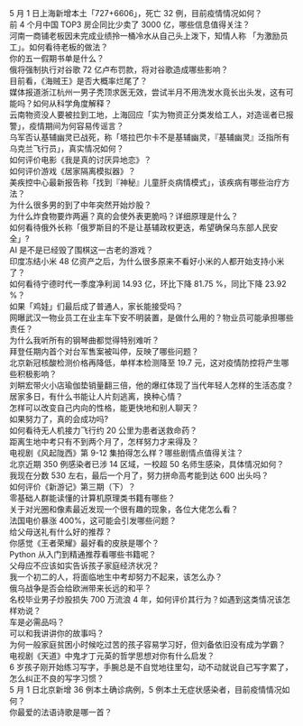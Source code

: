 5 月 1 日上海新增本土「727+6606」，死亡 32 例，目前疫情情况如何？  
前 4 个月中国 TOP3 房企同比少卖了 3000 亿，哪些信息值得关注？  
河南一商铺老板因未完成业绩拎一桶冷水从自己头上泼下，知情人称 「为激励员工」。如何看待老板的做法？  
你的五一假期书单是什么？  
俄将强制执行对谷歌 72 亿卢布罚款，将对谷歌造成哪些影响？  
目前看，《海贼王》是否大概率烂尾了？  
媒体报道浙江杭州一男子秃顶求医无效，尝试半月不用洗发水竟长出头发，这有可能吗？如何从科学角度解释？  
云南物资没人要被拉到工地，上海回应「实为物资正分类发给工人，对造谣者已报警」，疫情期间为何容易传谣言？  
乌军否认基辅幽灵已战死，称「塔拉巴尔卡不是基辅幽灵，『基辅幽灵』泛指所有乌克兰飞行员」，真实情况如何？  
如何评价电影《我是真的讨厌异地恋》？  
如何评价游戏《居家隔离模拟器》？  
美疾控中心最新报告称「找到『神秘』儿童肝炎病情模式」，该疾病有哪些治疗方法？  
为什么很多男的到了中年突然开始炒股？  
为什么炸食物要炸两遍？真的会使外表更脆吗？详细原理是什么？  
如何看待俄外长称「俄罗斯目的不是让基辅政权更迭，希望确保乌东部人民安全」?  
AI 是不是已经毁了围棋这一古老的游戏？  
印度冻结小米 48 亿资产之后，为什么很多原来不看好小米的人都开始支持小米了？  
如何看待宁德时代一季度净利润 14.93 亿，环比下降 81.75 %，同比下降 23.92 %？  
如果「鸡娃」们最后成了普通人，家长能接受吗？  
网曝武汉一物业员工在业主车下安不明装置，是做什么用的？物业员可能承担哪些责任？  
为什么我听所有的钢琴曲都觉得特别难听？  
拜登任期内首个对台军售案被叫停，反映了哪些问题？  
北京新冠核酸检测价格再降低，单样本检测降至 19.7 元，这对疫情防控将产生哪些积极影响？  
刘畊宏带火小店瑜伽垫销量翻三倍，他的爆红体现了当代年轻人怎样的生活态度？  
居家多日，有什么书能让人片刻逃离，换种心情？  
怎样可以改变自己内向的性格，能更快地和别人聊天？  
如果努力了，真的会成功吗?  
如何看待无人机接力飞行约 20 公里为患者送救命药？  
距离生地中考只有不到两个月了，怎样努力才来得及？  
电视剧《风起陇西》第 9-12 集拍得怎么样？哪些剧情点值得关注？  
北京近期 350 例感染者已涉 14 区域，一校超 50 名师生感染，具体情况如何？  
我现在分数 530 左右，最后一个月了，努力拼命高考能到达 600 出头吗？  
如何评价《新游记》第三期（下）？  
零基础人群能读懂的计算机原理类书籍有哪些？  
关于对光圈和像素最近发现一个很有趣的现象，各位大佬怎么看？  
法国电价暴涨 400%，这可能会引发哪些问题？  
给父母送礼有什么好的推荐？  
你感觉《王者荣耀》最好看的皮肤是哪个？  
Python 从入门到精通推荐看哪些书籍呢？  
父母应不应该如实告诉孩子家庭经济状况？  
我一个初二的人，将面临地生中考却努力不起来，该怎么办？  
俄乌战争是否会给欧洲带来长远的和平？  
名校毕业男子炒股损失 700 万流浪 4 年，如何评价其行为？如遇到这类情况该怎样劝说？  
车是必需品吗？  
可以和我讲讲你的故事吗？  
为何一般家庭贫困小时候吃过苦的孩子容易学习好，但刘备依旧没有成为学霸？  
电视剧《天道》中鬼才丁元英的哲学思想对你有什么启发？  
6 岁孩子刚开始练习写字，手腕总是不自觉地往里勾，动不动就说自己写字累了，怎么纠正不良的写字习惯？  
5 月 1 日北京新增 36 例本土确诊病例，5 例本土无症状感染者，目前疫情情况如何？  
你最爱的法语诗歌是哪一首？  
